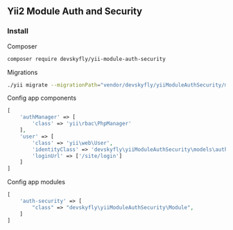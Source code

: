 ## Yii2 Module Auth and Security

### Install

Composer

```bash
composer require devskyfly/yii-module-auth-security
```

Migrations

```bash
./yii migrate --migrationPath="vendor/devskyfly/yiiModuleAuthSecurity/migrations"
```

Config app components

```php
[
	'authManager' => [
    	'class' => 'yii\rbac\PhpManager'
	],
	'user' => [
		'class' => 'yii\web\User',
		'identityClass' => 'devskyfly\yiiModuleAuthSecurity\models\auth\User',
		'loginUrl' => ['/site/login']
	]
]
```

Config app modules

```php
[
	'auth-security' => [
    	"class" => "devskyfly\yiiModuleAuthSecurity\Module",
	] 
]
```